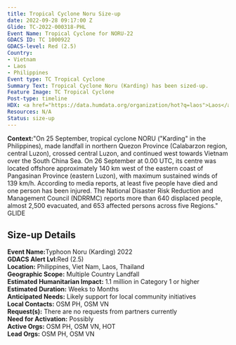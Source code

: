 ```yaml
---
title: Tropical Cyclone Noru Size-up
date: 2022-09-28 09:17:00 Z
Glide: TC-2022-000318-PHL
Event Name: Tropical Cyclone for NORU-22
GDACS ID: TC 1000922
GDACS-level: Red (2.5)
Country:
- Vietnam
- Laos
- Philippines
Event type: TC Tropical Cyclone
Summary Text: Tropical Cyclone Noru (Karding) has been sized-up.
Feature Image: TC Tropical Cyclone
Post-type: timeline
HDX: <a href="https://data.humdata.org/organization/hot?q=laos">Laos</a>,  <a href="https://data.humdata.org/organization/hot?q=philippines">Philippines</a>
Resources: N/A
Status: size-up
---
```


<strong>Context:</strong>"On 25 September, tropical cyclone NORU ("Karding" in the Philippines), made landfall in northern Quezon Province (Calabarzon region, central Luzon), crossed central Luzon, and continued west towards Vietnam over the South China Sea. On 26 September at 0.00 UTC, its centre was located offshore approximately 140 km west of the eastern coast of Pangasinan Province (eastern Luzon), with maximum sustained winds of 139 km/h. According to media reports, at least five people have died and one person has been injured. The National Disaster Risk Reduction and Management Council (NDRRMC) reports more than 640 displaced people, almost 2,500 evacuated, and 653 affected persons across five Regions."<be> GLIDE

<h2>Size-up Details</h2>

<strong>Event Name:</strong>Typhoon Noru (Karding) 2022
<br>
<strong>GDACS Alert Lvl:</strong>Red (2.5)<br>
<strong>Location:</strong> Philippines, Viet Nam, Laos, Thailand
<br>
<strong>Geographic Scope:</strong> Multiple Country Landfall
<br>
<strong>Estimated Humanitarian Impact:</strong> 1.1 million in Category 1 or higher<br>
<strong>Estimated Duration:</strong> Weeks to Months
<br>
<strong>Anticipated Needs:</strong> Likely support for local community initiatives<br>
<strong>Local Contacts:</strong> OSM PH, OSM VN<br>
<strong>Request(s):</strong> There are no requests from partners currently<br>
<strong>Need for Activation:</strong> Possibly<br>
<strong>Active Orgs:</strong> OSM PH, OSM VN, HOT<br>
<strong>Lead Orgs:</strong> OSM PH, OSM VN<be>

